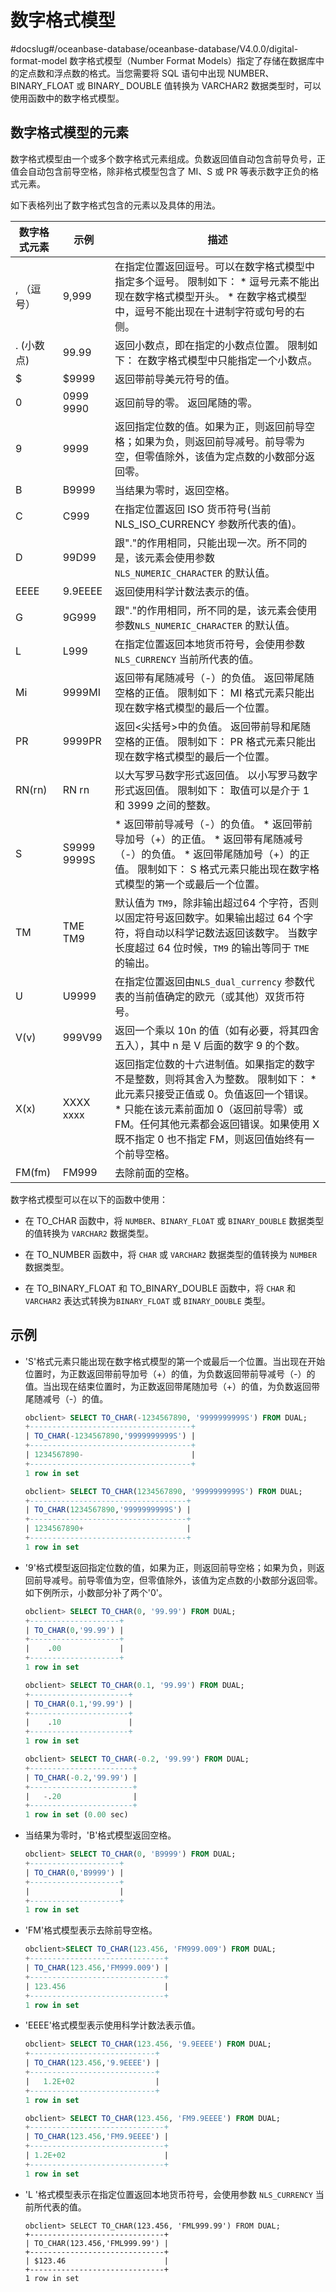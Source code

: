 数字格式模型 
===========================
#docslug#/oceanbase-database/oceanbase-database/V4.0.0/digital-format-model
数字格式模型（Number Format Models）指定了存储在数据库中的定点数和浮点数的格式。当您需要将 SQL 语句中出现 NUMBER、BINARY_FLOAT 或 BINARY_ DOUBLE 值转换为 VARCHAR2 数据类型时，可以使用函数中的数字格式模型。

数字格式模型的元素 
------------------------------

数字格式模型由一个或多个数字格式元素组成。负数返回值自动包含前导负号，正值会自动包含前导空格，除非格式模型包含了 MI、S 或 PR 等表示数字正负的格式元素。

如下表格列出了数字格式包含的元素以及具体的用法。


| 数字格式元素  |             示例              |                                                                                                                                           描述                                                                                                                                           |
|---------|-----------------------------|----------------------------------------------------------------------------------------------------------------------------------------------------------------------------------------------------------------------------------------------------------------------------------------|
| , （逗号）  | 9,999                       | 在指定位置返回逗号。可以在数字格式模型中指定多个逗号。 限制如下： * 逗号元素不能出现在数字格式模型开头。   * 在数字格式模型中，逗号不能出现在十进制字符或句号的右侧。                                                                             |
| . (小数点) | 99.99                       | 返回小数点，即在指定的小数点位置。 限制如下： 在数字格式模型中只能指定一个小数点。                                                                                                                                                                                                             |
| $       | $9999                       | 返回带前导美元符号的值。                                                                                                                                                                                                                                                                           |
| 0       | 0999 9990   | 返回前导的零。 返回尾随的零。                                                                                                                                                                                                                                                        |
| 9       | 9999                        | 返回指定位数的值。如果为正，则返回前导空格；如果为负，则返回前导减号。前导零为空，但零值除外，该值为定点数的小数部分返回零。                                                                                                                                                                                                                         |
| B       | B9999                       | 当结果为零时，返回空格。                                                                                                                                                                                                                                                                           |
| C       | C999                        | 在指定位置返回 ISO 货币符号(当前 NLS_ISO_CURRENCY 参数所代表的值)。                                                                                                                                                                                                                                         |
| D       | 99D99                       | 跟"."的作用相同，只能出现一次。所不同的是，该元素会使用参数 `NLS_NUMERIC_CHARACTER` 的默认值。                                                                                                                                                                                                                          |
| EEEE    | 9.9EEEE                     | 返回使用科学计数法表示的值。                                                                                                                                                                                                                                                                         |
| G       | 9G999                       | 跟"."的作用相同，所不同的是，该元素会使用参数`NLS_NUMERIC_CHARACTER` 的默认值。                                                                                                                                                                                                                                  |
| L       | L999                        | 在指定位置返回本地货币符号，会使用参数 `NLS_CURRENCY` 当前所代表的值。                                                                                                                                                                                                                                            |
| Mi      | 9999MI                      | 返回带有尾随减号（-）的负值。 返回带尾随空格的正值。 限制如下： MI 格式元素只能出现在数字格式模型的最后一个位置。                                                                                                                                                                           |
| PR      | 9999PR                      | 返回\<尖括号\>中的负值。 返回带前导和尾随空格的正值。 限制如下： PR 格式元素只能出现在数字格式模型的最后一个位置。                                                                                                                                                                         |
| RN(rn)  | RN rn       | 以大写罗马数字形式返回值。 以小写罗马数字形式返回值。 限制如下： 取值可以是介于 1 和 3999 之间的整数。                                                                                                                                                                              |
| S       | S9999 9999S | * 返回带前导减号（-）的负值。   * 返回带前导加号（+）的正值。   * 返回带有尾随减号（-）的负值。   * 返回带尾随加号（+）的正值。    限制如下： S 格式元素只能出现在数字格式模型的第一个或最后一个位置。 |
| TM      | TME TM9     | 默认值为 `TM9`，除非输出超过64 个字符，否则以固定符号返回数字。如果输出超过 64 个字符，将自动以科学记数法返回该数字。 当数字长度超过 64 位时候，`TM9` 的输出等同于 `TME` 的输出。                                                                                                                                                               |
| U       | U9999                       | 在指定位置返回由`NLS_dual_currency` 参数代表的当前值确定的欧元（或其他）双货币符号。                                                                                                                                                                                                                                   |
| V(v)    | 999V99                      | 返回一个乘以 10n 的值（如有必要，将其四舍五入），其中 n 是 V 后面的数字 9 的个数。                                                                                                                                                                                                                                       |
| X(x)    | XXXX xxxx   | 返回指定位数的十六进制值。如果指定的数字不是整数，则将其舍入为整数。 限制如下： * 此元素只接受正值或 0。负值返回一个错误。   * 只能在该元素前面加 0（返回前导零）或 FM。任何其他元素都会返回错误。如果使用 X 既不指定 0 也不指定 FM，则返回值始终有一个前导空格。                       |
| FM(fm)  | FM999                       | 去除前面的空格。                                                                                                                                                                                                                                                                               |



数字格式模型可以在以下的函数中使用：

* 在 TO_CHAR 函数中，将 `NUMBER`、`BINARY_FLOAT` 或 `BINARY_DOUBLE` 数据类型的值转换为 `VARCHAR2` 数据类型。

  

* 在 TO_NUMBER 函数中，将 `CHAR` 或 `VARCHAR2` 数据类型的值转换为 `NUMBER` 数据类型。

  

* 在 TO_BINARY_FLOAT 和 TO_BINARY_DOUBLE 函数中，将 `CHAR` 和 `VARCHAR2` 表达式转换为`BINARY_FLOAT` 或 `BINARY_DOUBLE` 类型。

  




示例 
-----------------------

* 'S'格式元素只能出现在数字格式模型的第一个或最后一个位置。当出现在开始位置时，为正数返回带前导加号（+）的值，为负数返回带前导减号（-）的值。当出现在结束位置时，为正数返回带尾随加号（+）的值，为负数返回带尾随减号（-）的值。

  ```sql
  obclient> SELECT TO_CHAR(-1234567890, '9999999999S') FROM DUAL;
  +------------------------------------+
  | TO_CHAR(-1234567890,'9999999999S') |
  +------------------------------------+
  | 1234567890-                        |
  +------------------------------------+
  1 row in set 
  
  obclient> SELECT TO_CHAR(1234567890, '9999999999S') FROM DUAL;
  +-----------------------------------+
  | TO_CHAR(1234567890,'9999999999S') |
  +-----------------------------------+
  | 1234567890+                       |
  +-----------------------------------+
  1 row in set
  ```

  

* '9'格式模型返回指定位数的值，如果为正，则返回前导空格；如果为负，则返回前导减号。前导零值为空，但零值除外，该值为定点数的小数部分返回零。如下例所示，小数部分补了两个'0'。

  ```sql
  obclient> SELECT TO_CHAR(0, '99.99') FROM DUAL;
  +--------------------+
  | TO_CHAR(0,'99.99') |
  +--------------------+
  |    .00             |
  +--------------------+
  1 row in set 
  
  obclient> SELECT TO_CHAR(0.1, '99.99') FROM DUAL;
  +----------------------+
  | TO_CHAR(0.1,'99.99') |
  +----------------------+
  |    .10               |
  +----------------------+
  1 row in set 
  
  obclient> SELECT TO_CHAR(-0.2, '99.99') FROM DUAL;
  +-----------------------+
  | TO_CHAR(-0.2,'99.99') |
  +-----------------------+
  |   -.20                |
  +-----------------------+
  1 row in set (0.00 sec)
  ```

  

* 当结果为零时，'B'格式模型返回空格。

  ```sql
  obclient> SELECT TO_CHAR(0, 'B9999') FROM DUAL;
  +--------------------+
  | TO_CHAR(0,'B9999') |
  +--------------------+
  |                    |
  +--------------------+
  1 row in set
  ```

  

* 'FM'格式模型表示去除前导空格。

  ```sql
  obclient>SELECT TO_CHAR(123.456, 'FM999.009') FROM DUAL;
  +------------------------------+
  | TO_CHAR(123.456,'FM999.009') |
  +------------------------------+
  | 123.456                      |
  +------------------------------+
  1 row in set
  ```

  

* 'EEEE'格式模型表示使用科学计数法表示值。

  ```sql
  obclient> SELECT TO_CHAR(123.456, '9.9EEEE') FROM DUAL;
  +----------------------------+
  | TO_CHAR(123.456,'9.9EEEE') |
  +----------------------------+
  |   1.2E+02                  |
  +----------------------------+
  1 row in set 
  
  obclient> SELECT TO_CHAR(123.456, 'FM9.9EEEE') FROM DUAL;
  +------------------------------+
  | TO_CHAR(123.456,'FM9.9EEEE') |
  +------------------------------+
  | 1.2E+02                      |
  +------------------------------+
  1 row in set
  ```

  

* 'L '格式模型表示在指定位置返回本地货币符号，会使用参数 `NLS_CURRENCY` 当前所代表的值。

  ```unknow
  obclient> SELECT TO_CHAR(123.456, 'FML999.99') FROM DUAL;
  +------------------------------+
  | TO_CHAR(123.456,'FML999.99') |
  +------------------------------+
  | $123.46                      |
  +------------------------------+
  1 row in set
  ```

  



